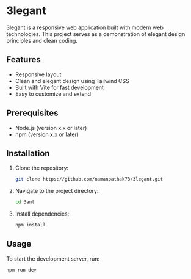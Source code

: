 # 3legant

3legant is a responsive web application built with modern web technologies. This project serves as a demonstration of elegant design principles and clean coding.

## Features

- Responsive layout
- Clean and elegant design using Tailwind CSS
- Built with Vite for fast development
- Easy to customize and extend

## Prerequisites

- Node.js (version x.x or later)
- npm (version x.x or later)

## Installation

1. Clone the repository:
    ```bash
    git clone https://github.com/namanpathak73/3legant.git
    ```
2. Navigate to the project directory:
    ```bash
    cd 3ant
    ```
3. Install dependencies:
    ```bash
    npm install
    ```

## Usage

To start the development server, run:

```bash
npm run dev
